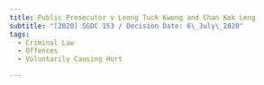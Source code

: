 ```yaml
---
title: Public Prosecutor v Leong Tuck Kwong and Chan Kok Leng
subtitle: "[2020] SGDC 153 / Decision Date: 6\_July\_2020"
tags:
  - Criminal Law
  - Offences
  - Voluntarily Causing Hurt

---
```

